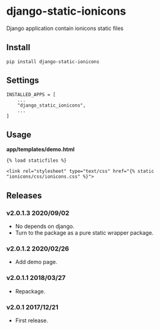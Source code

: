 # django-static-ionicons


Django application contain ionicons static files


## Install


```
pip install django-static-ionicons
```

## Settings

```
INSTALLED_APPS = [
    ...
    "django_static_ionicons",
    ...
]
```

## Usage

**app/templates/demo.html**

```
{% load staticfiles %}

<link rel="stylesheet" type="text/css" href="{% static "ionicons/css/ionicons.css" %}">
```

## Releases

### v2.0.1.3 2020/09/02

- No depends on django.
- Turn to the package as a pure static wrapper package.

### v2.0.1.2 2020/02/26

- Add demo page.

### v2.0.1.1 2018/03/27

- Repackage.

### v2.0.1 2017/12/21

- First release.